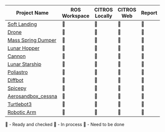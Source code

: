 | Project Name | ROS Workspace | CITROS Locally | CITROS Web | Report | Tutorial | Incharge
| -------- |    ------- |       ------- |       ------- |    ------- | ------- |  ------- |
| [Soft Landing](https://github.com/citros-garden/soft_landing) | :large_blue_circle: | :large_blue_circle: | :large_blue_circle: | :large_orange_diamond: | :red_circle: |@orrlulavspace| 
| [Drone](https://github.com/citros-garden/drone) | :large_blue_circle: | :large_blue_circle: | :large_orange_diamond: | :red_circle: | :red_circle: |@iftahnaf|
| [Mass Spring Dumper](https://github.com/citros-garden/mass_spring_dumper) | :large_blue_circle: | :large_blue_circle: | :large_orange_diamond: | :red_circle: | :red_circle: |@orrlulavspace| 
| [Lunar Hopper](https://github.com/citros-garden/lunar_hopper) | :large_blue_circle: | :large_blue_circle: | :large_blue_circle: | :large_blue_circle: | :large_orange_diamond: |@gtep96|
| [Cannon](https://github.com/citros-garden/cannon) | :large_blue_circle: | :large_blue_circle: | :large_blue_circle: | :large_blue_circle: | :red_circle: |@shalevm|
| [Lunar Starship](https://github.com/citros-garden/lunar_starship) | :large_blue_circle: | :large_blue_circle: | :large_blue_circle: | :large_blue_circle: | :large_orange_diamond: |@gtep96|
| [Poliastro](https://github.com/citros-garden/poliastro) | :large_blue_circle: | :large_blue_circle: | :large_blue_circle: | :large_blue_circle: | :red_circle: |@gtep96|
| [Diffbot](https://github.com/citros-garden/diffbot) | :red_circle: | :red_circle: | :red_circle: | :red_circle: | :red_circle: |@orrlulavspace|
| [Spicepy](https://github.com/citros-garden/spicepy) | :large_blue_circle: | :large_blue_circle: | :red_circle: | :red_circle: | :red_circle: |@gtep96|
| [Aerosandbox_cessna](https://github.com/citros-garden/aerosandbox_cessna) | :large_blue_circle: | :large_blue_circle: | :large_blue_circle: | :large_blue_circle: | :red_circle: |@gtep96|
| [Turtlebot3](https://github.com/citros-garden/turtlebot3) | :large_blue_circle: | :large_blue_circle: | :large_blue_circle: | :large_blue_circle: | :large_orange_diamond: |@gtep96|
| [Robotic Arm](https://github.com/citros-garden/robotic_arm) | :red_circle: | :red_circle: | :red_circle: | :red_circle: | :red_circle: |@iftahnaf|

:large_blue_circle: - Ready and checked
:large_orange_diamond: - In process
:red_circle: - Need to be done
